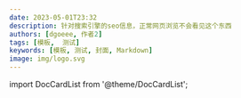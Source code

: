 ```yaml
---
date: 2023-05-01T23:32
description: 针对搜索引擎的seo信息，正常网页浏览不会看见这个东西
authors: [dgoeee, 作者2]
tags: [模板,  测试]
keywords: [模板, 测试, 封面, Markdown]
image: img/logo.svg
---
```


import DocCardList from '@theme/DocCardList';

<DocCardList />


